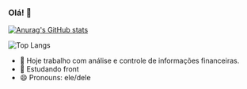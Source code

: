 ### Olá! 👋

[![Anurag's GitHub stats](https://github-readme-stats.vercel.app/api?username=diegoserra17&show_icons=true&theme=dracula)](https://github.com/diegoserra17/github-readme-stats&hide=contribs,prs)

![Top Langs](https://github-readme-stats.vercel.app/api/top-langs/?username=diegoserra17&hide_progress=true)

- 🔭 Hoje trabalho com análise e controle de informações financeiras.
- 🌱 Estudando front
- 😄 Pronouns: ele/dele


